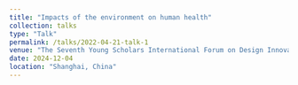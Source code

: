 ```yaml
---
title: "Impacts of the environment on human health"
collection: talks
type: "Talk"
permalink: /talks/2022-04-21-talk-1
venue: "The Seventh Young Scholars International Forum on Design Innovation, Shanghai Jiao Tong University"
date: 2024-12-04
location: "Shanghai, China"
---
```

